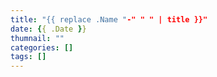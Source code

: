 ```yaml
---
title: "{{ replace .Name "-" " " | title }}"
date: {{ .Date }}
thumnail: ""
categories: []
tags: []
---
```

